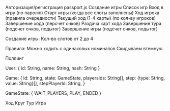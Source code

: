 Авторизация/регистрация passport.js
Создание игры
Список игр
Вход в игру (по паролю)
Старт игры (когда все слоты заполнены)
Ход игрока (правила очередности)
Текущий ход (1-4 карты) (по кол-ву игроков)
Завершение хода (персчет очков)
Раздача карт хода
Завершение тура (подсчет очков, подытог)
Завершение игры (подсчет очков, подытог)

Создание игры:
Кол-во слотов от 2 до 4

Правила:
Можно ходить с одинаковых номиналов
Скидываем втемную


Поллинг



User:
{
	id: String,
	name: String,
	hash: String
}

Game:
{
	id: String,
	state: GameState,
	playersIds: String[],
	step: {type: String, value: String}[],
	stepPlayerId: String,
}

GameState:
{
	WAIT_PLAYERS,
	PLAY,
	ENDED
}


Ход
Круг
Тур
Игра
